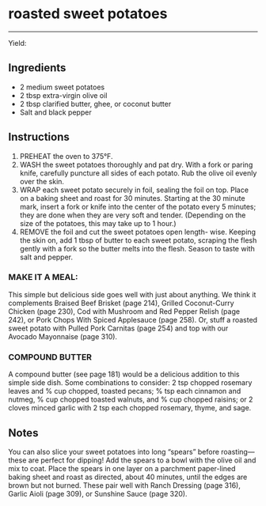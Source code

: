 # roasted sweet potatoes
---
Yield: 

## Ingredients
- 2 medium sweet potatoes
- 2 tbsp extra-virgin olive oil
- 2 tbsp clarified butter, ghee, or coconut butter
- Salt and black pepper

## Instructions
1. PREHEAT the oven to 375°F.
2. WASH the sweet potatoes thoroughly and pat dry. With
a fork or paring knife, carefully puncture all sides of each
potato. Rub the olive oil evenly over the skin.
3. WRAP each sweet potato securely in foil, sealing the foil
on top. Place on a baking sheet and roast for 30 minutes.
Starting at the 30 minute mark, insert a fork or knife into
the center of the potato every 5 minutes; they are done
when they are very soft and tender. (Depending on the size
of the potatoes, this may take up to 1 hour.)
4. REMOVE the foil and cut the sweet potatoes open length-
wise. Keeping the skin on, add 1 tbsp of butter to
each sweet potato, scraping the flesh gently with a fork so
the butter melts into the flesh. Season to taste with salt and
pepper.


### MAKE IT A MEAL: 
This simple but delicious side goes
well with just about anything. We think it complements
Braised Beef Brisket (page 214), Grilled Coconut-Curry
Chicken (page 230), Cod with Mushroom and Red Pepper
Relish (page 242), or Pork Chops With Spiced Applesauce
(page 258). Or, stuff a roasted sweet potato with Pulled
Pork Carnitas (page 254) and top with our Avocado
Mayonnaise (page 310).

### COMPOUND BUTTER 
A compound butter (see page 181)
would be a delicious addition to this simple side dish. Some
combinations to consider: 2 tsp chopped rosemary
leaves and % cup chopped, toasted pecans; % tsp each
cinnamon and nutmeg, % cup chopped toasted walnuts,
and % cup chopped raisins; or 2 cloves minced garlic with 2
tsp each chopped rosemary, thyme, and sage.

## Notes

You can also slice your sweet potatoes
into long “spears” before roasting—these
are perfect for dipping! Add the spears
to a bowl with the olive oil and mix to
coat. Place the spears in one layer on
a parchment paper-lined baking sheet
and roast as directed, about 40 minutes,
until the edges are brown but not burned.
These pair well with Ranch Dressing
(page 316), Garlic Aioli (page 309), or
Sunshine Sauce (page 320).
